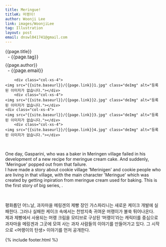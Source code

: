 ```yaml
---
title: Meringue!
titleK: 머랭이!
author: Woonji Lee
link: images/WoonjiLee
tag: Illustration
layout: post
email: dnswl041741@gmail.com
---	
```


<div class="container">

<div class="deDep">
{{page.title}}<br>
<p style="font-size:15px; margin:0px; padding:0px 0px 0px 8px; margin:0px 0px 8px 0px;">- {{page.tag}}</p>
{{page.author}}<br>
<p style="font-size:15px; margin:0px; padding:0px 0px 0px 8px;">- {{page.email}}</p>
</div>


<div class="row" class="imgcolor">
	
		<div class="col-xs-4">
	<img src="{{site.baseurl}}/{{page.link}}1.jpg" class="deImg" alt="등록된 이미지가 없습니다."></div>
		<div class="col-xs-4">
	<img src="{{site.baseurl}}/{{page.link}}2.jpg" class="deImg" alt="등록된 이미지가 없습니다."></div>
	<div class="col-xs-4">
	<img src="{{site.baseurl}}/{{page.link}}3.jpg" class="deImg" alt="등록된 이미지가 없습니다."></div>
		<div class="col-xs-4">
	<img src="{{site.baseurl}}/{{page.link}}4.jpg" class="deImg" alt="등록된 이미지가 없습니다."></div>
	
</div>
<br>

<div class="det lato">



One day, Gasparini, who was a baker in Meringen village failed in his development of a new recipe for meringue cream cake. And suddenly, 'Meringue' popped out from that failure.
<br>
I have made a story about cookie village 'Merinigen' and cookie people who are living in that village, with the main character 'Meringue' which was created by getting inpiration from meringue cream used for baking. This is the first story of big series, <Birth of Meringue>.



</div>

<br>

<div class="noto">

평화롭던 어느날,  과자마을 메링겐의 제빵 장인 가스파리니는 새로운 케이크 개발에 실패한다. 그러나 실패한 케이크 속에서는 천방지축 귀여운 머랭이가 불쑥 튀어나온다.
<br>
제과 제빵에서 사용되는 머랭 크림을 모티브로 구상된 ‘머랭이’라는 캐릭터를 중심으로 과자마을 메링겐과 그곳에 모여 사는 과자 사람들의 이야기를 만들어가고 있다. 그 시작으로 <머랭이의 탄생> 이야기를 먼저 공개한다.


</div>
 {% include footer.html %}